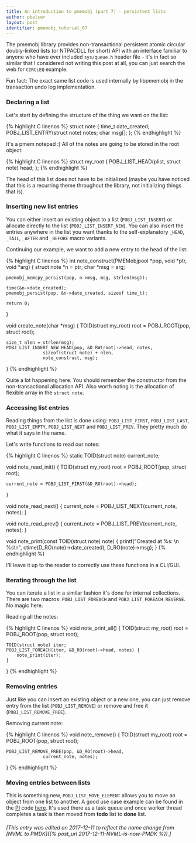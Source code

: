 ```yaml
---
title: An introduction to pmemobj (part 7) - persistent lists
author: pbalcer
layout: post
identifier: pmemobj_tutorial_07
---
```


The pmemobj library provides non-transactional persistent atomic circular doubly-linked lists (or NTPACDLL for short) API with an interface familiar to anyone who have ever included `sys/queue.h` header file - it's in fact so similar that I considered not writing this post at all, you can just search the web for `CIRCLEQ` example.

Fun fact: The exact same list code is used internally by libpmemobj in the transaction undo log implementation.

### Declaring a list

Let's start by defining the structure of the thing we want on the list:

{% highlight C linenos %}
struct note {
	time_t date_created;
	POBJ_LIST_ENTRY(struct note) notes;
	char msg[];
};
{% endhighlight %}

It's a pmem notepad :) All of the notes are going to be stored in the root object:

{% highlight C linenos %}
struct my_root {
	POBJ_LIST_HEAD(plist, struct note) head;
};
{% endhighlight %}

The head of this list does not have to be initialized (maybe you have noticed that this is a recurring theme throughout the library, not initializing things that is).

### Inserting new list entries

You can either insert an existing object to a list (`POBJ_LIST_INSERT`) or allocate directly to the list (`POBJ_LIST_INSERT_NEW`). You can also insert the entries anywhere in the list you want thanks to the self-explanatory `_HEAD`, `_TAIL`, `_AFTER` and `_BEFORE` macro variants.

Continuing our example, we want to add a new entry to the head of the list:

{% highlight C linenos %}
int note_construct(PMEMobjpool *pop, void *ptr, void *arg) {
	struct note *n = ptr;
	char *msg = arg;

	pmemobj_memcpy_persist(pop, n->msg, msg, strlen(msg));

	time(&n->date_created);
	pmemobj_persist(pop, &n->date_created, sizeof time_t);

	return 0;
}

void create_note(char *msg) {
	TOID(struct my_root) root = POBJ_ROOT(pop, struct root);

	size_t nlen = strlen(msg);
	POBJ_LIST_INSERT_NEW_HEAD(pop, &D_RW(root)->head, notes,
				  sizeof(struct note) + nlen,
				  note_construct, msg);
}
{% endhighlight %}

Quite a lot happening here. You should remember the constructor from the non-transactional allocation API. Also worth noting is the allocation of flexible array in the `struct note`.

### Accessing list entries
Reading things from the list is done using: `POBJ_LIST_FIRST`, `POBJ_LIST_LAST`, `POBJ_LIST_EMPTY`, `POBJ_LIST_NEXT` and `POBJ_LIST_PREV`. They pretty much do what it says in the name.

Let's write functions to read our notes:

{% highlight C linenos %}
static TOID(struct note) current_note;

void note_read_init() {
	TOID(struct my_root) root = POBJ_ROOT(pop, struct root);

	current_note = POBJ_LIST_FIRST(&D_RO(root)->head);
}

void note_read_next() {
	current_note = POBJ_LIST_NEXT(current_note, notes);
}

void note_read_prev() {
	current_note = POBJ_LIST_PREV(current_note, notes);
}

void note_print(const TOID(struct note) note) {
	printf("Created at %s: \n %s\n",
	       ctime(D_RO(note)->date_created),
	       D_RO(note)->msg);
}
{% endhighlight %}

I'll leave it up to the reader to correctly use these functions in a CLI/GUI.

### Iterating through the list

You can iterate a list in a similar fashion it's done for internal collections. There are two macros: `POBJ_LIST_FOREACH` and `POBJ_LIST_FOREACH_REVERSE`. No magic here.

Reading all the notes:

{% highlight C linenos %}
void note_print_all() {
	TOID(struct my_root) root = POBJ_ROOT(pop, struct root);

	TOID(struct note) iter;
	POBJ_LIST_FOREACH(iter, &D_RO(root)->head, notes) {
		note_print(iter);
	}
}
{% endhighlight %}

### Removing entries

Just like you can insert an existing object or a new one, you can just remove entry from the list (`POBJ_LIST_REMOVE`) or remove and free it (`POBJ_LIST_REMOVE_FREE`).

Removing current note:

{% highlight C linenos %}
void note_remove() {
	TOID(struct my_root) root = POBJ_ROOT(pop, struct root);

	POBJ_LIST_REMOVE_FREE(pop, &D_RO(root)->head,
			      current_note, notes);
}
{% endhighlight %}

### Moving entries between lists

This is something new, `POBJ_LIST_MOVE_ELEMENT` allows you to move an object from one list to another. A good use case example can be found in the [PI](https://en.wikipedia.org/wiki/Leibniz_formula_for_%CF%80) code [here](https://github.com/pmem/pmdk/tree/master/src/examples/libpmemobj). It's used there as a task queue and once worker thread completes a task is then moved from **todo** list to **done** list.

###### [This entry was edited on 2017-12-11 to reflect the name change from [NVML to PMDK]({% post_url 2017-12-11-NVML-is-now-PMDK %}).]
